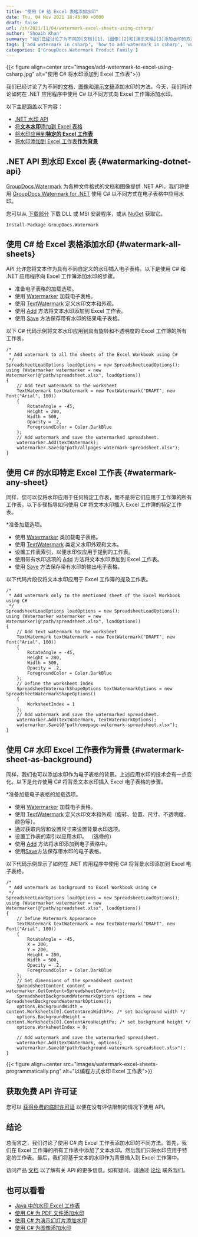 ```yaml
---
title: "使用 C# 给 Excel 表格添加水印"
date: Thu, 04 Nov 2021 18:46:00 +0000
draft: false
url: /zh/2021/11/04/watermark-excel-sheets-using-csharp/
author: 'Shoaib Khan'
summary: "我们已经讨论了为不同的[文档][1]、[图像][2]和[演示文稿][3]添加水印的方法。今天，我们将讨论如何在 .NET 应用程序中使用 C# 以不同方式向 Excel 工作簿添加水印。"
tags: ['add watermark in csharp', 'how to add watermark in csharp', 'watermark dotnet api', 'watermark excel', 'watermark excel sheets in csharp']
categories: ['GroupDocs.Watermark Product Family']
---
```




{{< figure align=center src="images/add-watermark-to-excel-using-csharp.jpg" alt="使用 C# 将水印添加到 Excel 工作表">}}


我们已经讨论了为不同的[文档][4]、[图像][5]和[演示文稿][6]添加水印的方法。今天，我们将讨论如何在 .NET 应用程序中使用 C# 以不同方式向 Excel 工作簿添加水印。

以下主题涵盖以下内容：

* [.NET 水印 API][7]
* [将**文本水印**添加到 Excel 表格][8]
* [将水印应用到**特定的 Excel 工作表**][9]
* [将水印添加到 Excel 工作表**作为背景**][10]

## .NET API 到水印 Excel 表 {#watermarking-dotnet-api}

[GroupDocs.Watermark][11] 为各种文件格式的文档和图像提供 .NET API。我们将使用 [GroupDocs.Watermark for .NET][12] 使用 C# 以不同方式在电子表格中应用水印。

您可以从 [下载部分][13] 下载 DLL 或 MSI 安装程序，或从 [NuGet][14] 获取它。

```
Install-Package GroupDocs.Watermark
```

## 使用 C# 给 Excel 表格添加水印 {#watermark-all-sheets}

API 允许您将文本作为具有不同自定义的水印插入电子表格。以下是使用 C# 和 .NET 应用程序向 Excel 工作簿添加水印的步骤。

* 准备电子表格的加载选项。
* 使用 [Watermarker][15] 加载电子表格。
* 使用 [TextWatermark][16] 定义水印文本和外观。
* 使用 [Add][17] 方法将文本水印添加到 Excel 工作表。
* 使用 [Save][18] 方法保存带有水印的结果电子表格。

以下 C# 代码示例将文本水印应用到具有旋转和不透明度的 Excel 工作簿的所有工作表。

```
/*
 * Add watermark to all the sheets of the Excel Workbook using C#
 */
SpreadsheetLoadOptions loadOptions = new SpreadsheetLoadOptions();
using (Watermarker watermarker = new Watermarker(@"path/spreadsheet.xlsx", loadOptions))
{
    // Add text watermark to the worksheet
    TextWatermark textWatermark = new TextWatermark("DRAFT", new Font("Arial", 100))
    {
        RotateAngle = -45,
        Height = 200,
        Width = 500,
        Opacity = .2,
        ForegroundColor = Color.DarkBlue
    };
    // Add watermark and save the watermarked spreadsheet.
    watermarker.Add(textWatermark);
    watermarker.Save(@"path/allpages-watermark-spreadsheet.xlsx");
}
```

## 使用 C# 的水印特定 Excel 工作表 {#watermark-any-sheet}

同样，您可以仅将水印应用于任何特定工作表，而不是将它们应用于工作簿的所有工作表。以下步骤指导如何使用 C# 将文本水印插入 Excel 工作簿的特定工作表。

*准备加载选项。
* 使用 [Watermarker][19] 类加载电子表格。
* 使用 [TextWatermark][20] 类定义水印外观和文本。
* 设置工作表索引，以便水印仅应用于提到的工作表。
* 使用带有水印选项的 [Add][21] 方法将文本水印添加到 Excel 工作表。
* 使用 [Save][22] 方法保存带有水印的输出电子表格。

以下代码片段仅将文本水印应用于 Excel 工作簿的提及工作表。

```
/*
 * Add watermark only to the mentioned sheet of the Excel Workbook using C#
 */
SpreadsheetLoadOptions loadOptions = new SpreadsheetLoadOptions();
using (Watermarker watermarker = new Watermarker(@"path/spreadsheet.xlsx", loadOptions))
{
    // Add text watermark to the worksheet
    TextWatermark textWatermark = new TextWatermark("DRAFT", new Font("Arial", 100))
    {
        RotateAngle = -45,
        Height = 200,
        Width = 500,
        Opacity = .2,
        ForegroundColor = Color.DarkBlue
    };
    // Define the worksheet index
    SpreadsheetWatermarkShapeOptions textWatermarkOptions = new SpreadsheetWatermarkShapeOptions()
    {
        WorksheetIndex = 1
    };
    // Add watermark and save the watermarked spreadsheet.    
    watermarker.Add(textWatermark, textWatermarkOptions);
    watermarker.Save(@"path/onepage-watermark-spreadsheet.xlsx");
}
```

## 使用 C# 水印 Excel 工作表作为背景 {#watermark-sheet-as-background}

同样，我们也可以添加水印作为电子表格的背景。上述应用水印的技术会有一点变化。以下是允许使用 C# 将背景文本水印插入 Excel 电子表格的步骤。

*准备加载电子表格的加载选项。
* 使用 [Watermarker][23] 加载电子表格。
* 使用 [TextWatermark][24] 定义水印文本和外观（旋转、位置、尺寸、不透明度、颜色等）。
* 通过获取内容和设置尺寸来设置背景水印选项。
* 设置工作表的索引以应用水印。 （选修的）
* 使用 [Add][25] 方法将水印添加到电子表格中。
* 使用[Save][26]方法保存带水印的电子表格。

以下代码示例显示了如何在 .NET 应用程序中使用 C# 将背景水印添加到 Excel 电子表格。

```
/*
 * Add watermark as background to Excel Workbook using C#
 */
SpreadsheetLoadOptions loadOptions = new SpreadsheetLoadOptions();
using (Watermarker watermarker = new Watermarker(@"path/spreadsheet.xlsx", loadOptions))
{
    // Define Watermark Appearance
    TextWatermark textWatermark = new TextWatermark("DRAFT", new Font("Arial", 100))
    {
        RotateAngle = -45,
        X = 200,
        Y = 200,
        Height = 200,
        Width = 500,
        Opacity = .2,
        ForegroundColor = Color.DarkBlue
    };
    // Get dimensions of the spreadsheet content
    SpreadsheetContent content = watermarker.GetContent<SpreadsheetContent>();
    SpreadsheetBackgroundWatermarkOptions options = new SpreadsheetBackgroundWatermarkOptions();
    options.BackgroundWidth = content.Worksheets[0].ContentAreaWidthPx; /* set background width */
    options.BackgroundHeight = content.Worksheets[0].ContentAreaHeightPx; /* set background height */
    options.WorksheetIndex = 0;

    // Add watermark and save the watermarked spreadsheet.
    watermarker.Add(textWatermark, options);
    watermarker.Save(@"path/background-watermark-spreadsheet.xlsx");
}
```



{{< figure align=center src="images/watermark-excel-sheets-programmatically.png" alt="以编程方式水印 Excel 工作表">}}


## 获取免费 API 许可证

您可以 [获得免费的临时许可证][27] 以便在没有评估限制的情况下使用 API。

## 结论

总而言之，我们讨论了使用 C# 向 Excel 工作表添加水印的不同方法。首先，我们在 Excel 工作簿的所有工作表中添加了文本水印。然后我们只将水印应用于特定的工作表。最后，我们将基于文本的水印作为背景插入到 Excel 工作簿中。

访问产品 [文档][28] 以了解有关 API 的更多信息。如有疑问，请通过 [论坛][29] 联系我们。

## 也可以看看

* [Java 中的水印 Excel 工作表][30]
* [使用 C# 为 PDF 文件添加水印][31]
* [使用 C# 为演示幻灯片添加水印][32]
* [使用 C# 为图像添加水印][33]







[1]: https://blog.groupdocs.com/2021/07/27/watermark-pdf-files-using-csharp/
[2]: https://blog.groupdocs.com/2020/12/20/add-watermark-to-images-using-csharp-dotnet/
[3]: https://blog.groupdocs.com/2021/05/01/add-watermark-to-presentations-using-csharp/
[4]: https://blog.groupdocs.com/2021/07/27/watermark-pdf-files-using-csharp/
[5]: https://blog.groupdocs.com/2020/12/20/add-watermark-to-images-using-csharp-dotnet/
[6]: https://blog.groupdocs.com/2021/05/01/add-watermark-to-presentations-using-csharp/
[7]: #watermarking-dotnet-api
[8]: #watermark-all-sheets
[9]: #watermark-any-sheet
[10]: #watermark-sheet-as-background
[11]: https://products.groupdocs.com/watermark/
[12]: https://products.groupdocs.com/watermark/net/
[13]: https://downloads.groupdocs.com/watermark/net
[14]: https://www.nuget.org/packages/GroupDocs.Watermark/
[15]: https://apireference.groupdocs.com/watermark/net/groupdocs.watermark/watermarker
[16]: https://apireference.groupdocs.com/watermark/net/groupdocs.watermark.watermarks/textwatermark
[17]: https://apireference.groupdocs.com/watermark/net/groupdocs.watermark/watermarker/methods/add/index
[18]: https://apireference.groupdocs.com/watermark/net/groupdocs.watermark/watermarker/methods/save/index
[19]: https://apireference.groupdocs.com/watermark/net/groupdocs.watermark/watermarker
[20]: https://apireference.groupdocs.com/watermark/net/groupdocs.watermark.watermarks/textwatermark
[21]: https://apireference.groupdocs.com/watermark/net/groupdocs.watermark/watermarker/methods/add/index
[22]: https://apireference.groupdocs.com/watermark/net/groupdocs.watermark/watermarker/methods/save/index
[23]: https://apireference.groupdocs.com/watermark/net/groupdocs.watermark/watermarker
[24]: https://apireference.groupdocs.com/watermark/net/groupdocs.watermark.watermarks/textwatermark
[25]: https://apireference.groupdocs.com/watermark/net/groupdocs.watermark/watermarker/methods/add/index
[26]: https://apireference.groupdocs.com/watermark/net/groupdocs.watermark/watermarker/methods/save/index
[27]: https://purchase.groupdocs.com/temporary-license
[28]: https://docs.groupdocs.com/watermark
[29]: https://forum.groupdocs.com/
[30]: https://blog.groupdocs.com/2021/11/10/watermark-excel-sheets-in-java/
[31]: https://blog.groupdocs.com/2021/07/27/watermark-pdf-files-using-csharp/
[32]: https://blog.groupdocs.com/2021/05/01/add-watermark-to-presentations-using-csharp/
[33]: https://blog.groupdocs.com/2020/12/20/add-watermark-to-images-using-csharp-dotnet/


